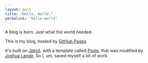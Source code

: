 ```yaml
---
layout: post
title: "Hello, World."
permalink: "hello-world"
---
```


A blog is born. Just what the world needed.

This is my blog, hosted by [GitHub Pages](http://pages.github.com).

It's built on [Jekyll](http://jekyllrb.com/), with a template called [Poole](http://getpoole.com/), that was modified by [Joshua Lande](https://github.com/joshualande/joshualande.github.io). So I, um, saved myself a bit of work.
